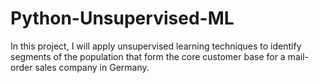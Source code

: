 # Python-Unsupervised-ML
In this project, I will apply unsupervised learning techniques to identify segments of the population that form the core customer base for a mail-order sales company in Germany. 
